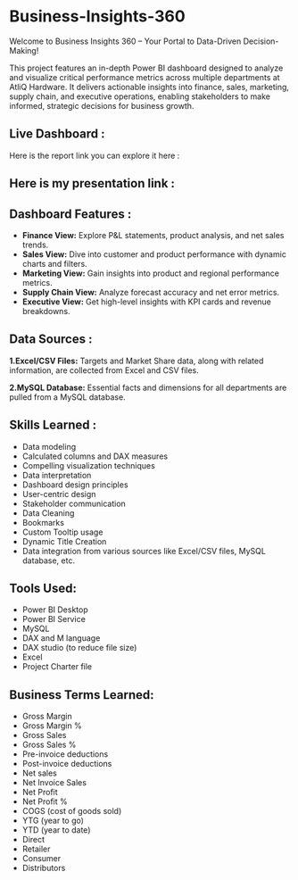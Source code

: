# Business-Insights-360

Welcome to Business Insights 360 – Your Portal to Data-Driven Decision-Making!

This project features an in-depth Power BI dashboard designed to analyze and visualize critical performance metrics across multiple departments at AtliQ Hardware. It delivers actionable insights into finance, sales, marketing, supply chain, and executive operations, enabling stakeholders to make informed, strategic decisions for business growth.

## Live Dashboard :
Here is the report link you can explore it here :

## Here is my presentation link :


## Dashboard Features :
- **Finance View:** Explore P&L statements, product analysis, and net sales trends.
- **Sales View:** Dive into customer and product performance with dynamic charts and filters.
- **Marketing View:** Gain insights into product and regional performance metrics.
- **Supply Chain View:** Analyze forecast accuracy and net error metrics.
- **Executive View:** Get high-level insights with KPI cards and revenue breakdowns.

## Data Sources :
  **1.Excel/CSV Files:** Targets and Market Share data, along with related information, are collected from Excel and CSV files. 
  
  **2.MySQL Database:** Essential facts and dimensions for all departments are pulled from a MySQL database.

## Skills Learned :
-  Data modeling
-  Calculated columns and DAX measures
-  Compelling visualization techniques
-  Data interpretation
-  Dashboard design principles
-  User-centric design
-  Stakeholder communication
-  Data Cleaning
-  Bookmarks
-  Custom Tooltip usage
-  Dynamic Title Creation
-  Data integration from various sources like Excel/CSV files, MySQL database, etc.

## Tools Used:
-  Power BI Desktop
-  Power BI Service
-  MySQL
-  DAX and M language
-  DAX studio (to reduce file size)
-  Excel
-  Project Charter file

## Business Terms Learned:
- Gross Margin
- Gross Margin %
- Gross Sales
- Gross Sales %
- Pre-invoice deductions
- Post-invoice deductions
- Net sales
- Net Invoice Sales
- Net Profit
- Net Profit %
- COGS (cost of goods sold)
- YTG (year to go)
- YTD (year to date)
- Direct
- Retailer
- Consumer
- Distributors

